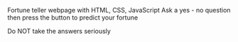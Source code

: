 Fortune teller webpage with HTML, CSS, JavaScript
Ask a yes - no question then press the button to predict your fortune

Do NOT take the answers seriously
